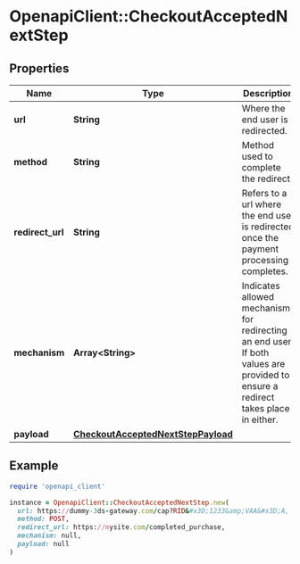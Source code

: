 # OpenapiClient::CheckoutAcceptedNextStep

## Properties

| Name | Type | Description | Notes |
| ---- | ---- | ----------- | ----- |
| **url** | **String** | Where the end user is redirected. | [optional] |
| **method** | **String** | Method used to complete the redirect. | [optional] |
| **redirect_url** | **String** | Refers to a url where the end user is redirected once the payment processing completes. | [optional] |
| **mechanism** | **Array&lt;String&gt;** | Indicates allowed mechanisms for redirecting an end user. If both values are provided to ensure a redirect takes place in either. | [optional] |
| **payload** | [**CheckoutAcceptedNextStepPayload**](CheckoutAcceptedNextStepPayload.md) |  | [optional] |

## Example

```ruby
require 'openapi_client'

instance = OpenapiClient::CheckoutAcceptedNextStep.new(
  url: https://dummy-3ds-gateway.com/cap?RID&#x3D;1233&amp;VAA&#x3D;A,
  method: POST,
  redirect_url: https://mysite.com/completed_purchase,
  mechanism: null,
  payload: null
)
```

